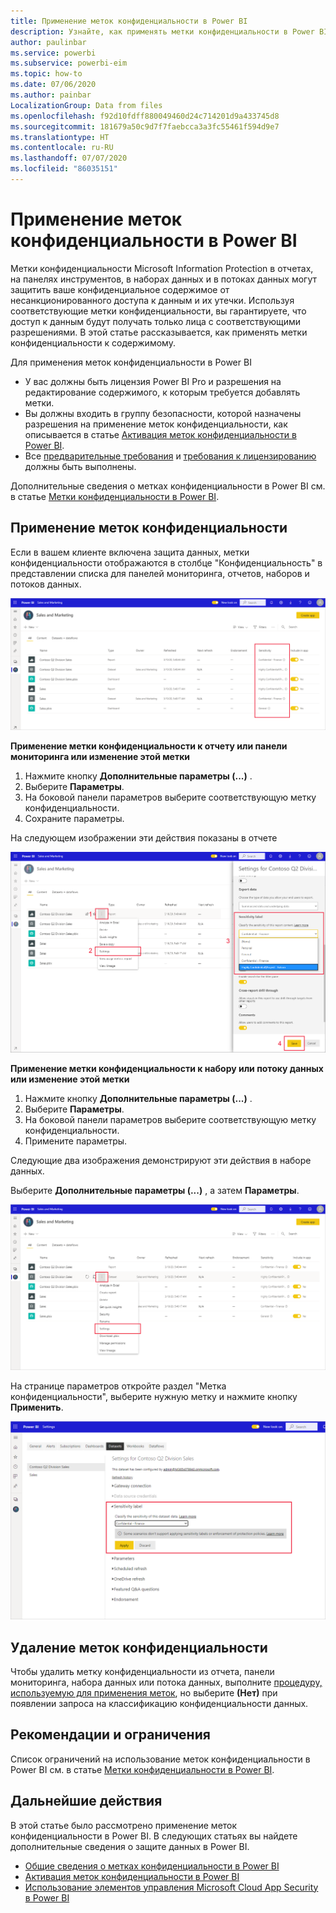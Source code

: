 ```yaml
---
title: Применение меток конфиденциальности в Power BI
description: Узнайте, как применять метки конфиденциальности в Power BI.
author: paulinbar
ms.service: powerbi
ms.subservice: powerbi-eim
ms.topic: how-to
ms.date: 07/06/2020
ms.author: painbar
LocalizationGroup: Data from files
ms.openlocfilehash: f92d10fdff880049460d24c714201d9a433745d8
ms.sourcegitcommit: 181679a50c9d7f7faebcca3a3fc55461f594d9e7
ms.translationtype: HT
ms.contentlocale: ru-RU
ms.lasthandoff: 07/07/2020
ms.locfileid: "86035151"
---
```

# <a name="how-to-apply-sensitivity-labels-in-power-bi"></a>Применение меток конфиденциальности в Power BI

Метки конфиденциальности Microsoft Information Protection в отчетах, на панелях инструментов, в наборах данных и в потоках данных могут защитить ваше конфиденциальное содержимое от несанкционированного доступа к данным и их утечки. Используя соответствующие метки конфиденциальности, вы гарантируете, что доступ к данным будут получать только лица с соответствующими разрешениями. В этой статье рассказывается, как применять метки конфиденциальности к содержимому.

Для применения меток конфиденциальности в Power BI
* У вас должны быть лицензия Power BI Pro и разрешения на редактирование содержимого, к которым требуется добавлять метки.
* Вы должны входить в группу безопасности, которой назначены разрешения на применение меток конфиденциальности, как описывается в статье [Активация меток конфиденциальности в Power BI](./service-security-enable-data-sensitivity-labels.md#enable-sensitivity-labels).
* Все [предварительные требования](./service-security-sensitivity-label-overview.md#requirements-for-using-sensitivity-labels-in-power-bi) и [требования к лицензированию](./service-security-data-protection-overview.md#licensing) должны быть выполнены.

Дополнительные сведения о метках конфиденциальности в Power BI см. в статье [Метки конфиденциальности в Power BI](service-security-sensitivity-label-overview.md).

## <a name="applying-sensitivity-labels"></a>Применение меток конфиденциальности

Если в вашем клиенте включена защита данных, метки конфиденциальности отображаются в столбце "Конфиденциальность" в представлении списка для панелей мониторинга, отчетов, наборов и потоков данных.

![Активация меток конфиденциальности](media/service-security-apply-data-sensitivity-labels/apply-data-sensitivity-labels-01.png)

**Применение метки конфиденциальности к отчету или панели мониторинга или изменение этой метки**
1. Нажмите кнопку **Дополнительные параметры (...)** .
1. Выберите **Параметры**.
1. На боковой панели параметров выберите соответствующую метку конфиденциальности.
1. Сохраните параметры.

На следующем изображении эти действия показаны в отчете

![Задание меток конфиденциальности](media/service-security-apply-data-sensitivity-labels/apply-data-sensitivity-labels-02.png)

**Применение метки конфиденциальности к набору или потоку данных или изменение этой метки**

1. Нажмите кнопку **Дополнительные параметры (...)** .
1. Выберите **Параметры**.
1. На боковой панели параметров выберите соответствующую метку конфиденциальности.
1. Примените параметры.

Следующие два изображения демонстрируют эти действия в наборе данных.

Выберите **Дополнительные параметры (...)** , а затем **Параметры**.

![Открытие параметров набора данных](media/service-security-apply-data-sensitivity-labels/apply-data-sensitivity-labels-05.png)

На странице параметров откройте раздел "Метка конфиденциальности", выберите нужную метку и нажмите кнопку **Применить**.

![Выбор метки конфиденциальности](media/service-security-apply-data-sensitivity-labels/apply-data-sensitivity-labels-06.png)

## <a name="removing-sensitivity-labels"></a>Удаление меток конфиденциальности
Чтобы удалить метку конфиденциальности из отчета, панели мониторинга, набора данных или потока данных, выполните [процедуру, используемую для применения меток](#applying-sensitivity-labels), но выберите **(Нет)** при появлении запроса на классификацию конфиденциальности данных. 

## <a name="considerations-and-limitations"></a>Рекомендации и ограничения

Список ограничений на использование меток конфиденциальности в Power BI см. в статье [Метки конфиденциальности в Power BI](service-security-sensitivity-label-overview.md#limitations).

## <a name="next-steps"></a>Дальнейшие действия

В этой статье было рассмотрено применение меток конфиденциальности в Power BI. В следующих статьях вы найдете дополнительные сведения о защите данных в Power BI. 

* [Общие сведения о метках конфиденциальности в Power BI](./service-security-sensitivity-label-overview.md)
* [Активация меток конфиденциальности в Power BI](./service-security-enable-data-sensitivity-labels.md)
* [Использование элементов управления Microsoft Cloud App Security в Power BI](./service-security-using-microsoft-cloud-app-security-controls.md)